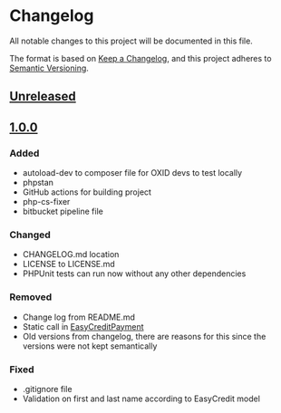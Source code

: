# Changelog

All notable changes to this project will be documented in this file.

The format is based on [Keep a Changelog](https://keepachangelog.com/en/1.1.0/),
and this project adheres to [Semantic Versioning](https://semver.org/spec/v2.0.0.html).

## [Unreleased]

## [1.0.0]

### Added

- autoload-dev to composer file for OXID devs to test locally
- phpstan
- GitHub actions for building project
- php-cs-fixer
- bitbucket pipeline file

### Changed

- CHANGELOG.md location
- LICENSE to LICENSE.md
- PHPUnit tests can run now without any other dependencies

### Removed

- Change log from README.md
- Static call in [EasyCreditPayment](Core/Domain/EasyCreditPayment.php)
- Old versions from changelog, there are reasons for this since the versions were not kept semantically

### Fixed

- .gitignore file
- Validation on first and last name according to EasyCredit model

[unreleased]: https://bitbucket.org/mount7freiburg/easycredit-module/branches/compare/v1.0.0...HEAD
[1.0.0]: https://bitbucket.org/mount7freiburg/easycredit-module/releases/tag/v1.0.0